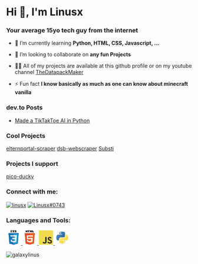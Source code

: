 <h1>Hi 👋, I'm Linusx</h1>
<h3>Your average 15yo tech guy from the internet</h3>

- 🌱 I’m currently learning **Python, HTML, CSS, Javascript, ...**

- 👯 I’m looking to collaborate on **any fun Projects**

- 👨‍💻 All of my projects are available at this github profile or on my youtube channel [TheDatapackMaker](https://www.youtube.com/channel/UCZmHgbzfSuv-mpf1wNUF5LA)

- ⚡ Fun fact **I know basically as much as one can know about minecraft vanilla**

### dev.to Posts
<!-- BLOG-POST-LIST:START -->
- [Made a TikTakToe AI in Python](https://dev.to/linusx/made-a-tiktaktoe-ai-in-python-18mk)
<!-- BLOG-POST-LIST:END -->

### Cool Projects
[elternportal-scraper](https://github.com/linuzzx/elternportal-scraper)
[dsb-webscraper](https://github.com/linuzzx/dsb-webscraper)
[Substi](https://github.com/linuzzx/Substi)

### Projects I support
[pico-ducky](https://github.com/linuzzx/pico-ducky)

<h3 align="left">Connect with me:</h3>
<p align="left">
<a href="https://dev.to/linusx" target="blank"><img align="center" src="https://raw.githubusercontent.com/rahuldkjain/github-profile-readme-generator/master/src/images/icons/Social/devto.svg" alt="linusx" height="30" width="40" /></a>
<a href="https://discord.com/users/531070363795456000" target="blank"><img align="center" src="https://raw.githubusercontent.com/rahuldkjain/github-profile-readme-generator/master/src/images/icons/Social/discord.svg" alt="Linusx#0743" height="30" width="40" /></a>
</p>

<h3 align="left">Languages and Tools:</h3>
<p align="left"> <a href="https://www.w3schools.com/css/" target="_blank" rel="noreferrer"> <img src="https://raw.githubusercontent.com/devicons/devicon/master/icons/css3/css3-original-wordmark.svg" alt="css3" width="40" height="40"/> </a> <a href="https://www.w3.org/html/" target="_blank" rel="noreferrer"> <img src="https://raw.githubusercontent.com/devicons/devicon/master/icons/html5/html5-original-wordmark.svg" alt="html5" width="40" height="40"/> </a> <a href="https://developer.mozilla.org/en-US/docs/Web/JavaScript" target="_blank" rel="noreferrer"> <img src="https://raw.githubusercontent.com/devicons/devicon/master/icons/javascript/javascript-original.svg" alt="javascript" width="40" height="40"/> </a> <a href="https://www.python.org" target="_blank" rel="noreferrer"> <img src="https://raw.githubusercontent.com/devicons/devicon/master/icons/python/python-original.svg" alt="python" width="40" height="40"/> </a> </p>

<p><img align="center" src="https://github-readme-stats.vercel.app/api/top-langs?username=linuzzx&show_icons=true&locale=en&layout=compact" alt="galaxylinus" /></p>
